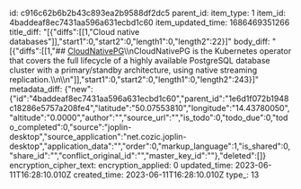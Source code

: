 id: c916c62b6b2b43c893ea2b9588df2dc5
parent_id: 
item_type: 1
item_id: 4baddeaf8ec7431aa596a631ecbd1c60
item_updated_time: 1686469351266
title_diff: "[{\"diffs\":[[1,\"Cloud native databases\"]],\"start1\":0,\"start2\":0,\"length1\":0,\"length2\":22}]"
body_diff: "[{\"diffs\":[[1,\"## [CloudNativePG](https://cloudnative-pg.io/)\\\nCloudNativePG is the Kubernetes operator that covers the full lifecycle of a highly available PostgreSQL database cluster with a primary/standby architecture, using native streaming replication.\\\n\\\n\"]],\"start1\":0,\"start2\":0,\"length1\":0,\"length2\":243}]"
metadata_diff: {"new":{"id":"4baddeaf8ec7431aa596a631ecbd1c60","parent_id":"1e6d1f072b1948c18286e5757a208fe4","latitude":"50.07553810","longitude":"14.43780050","altitude":"0.0000","author":"","source_url":"","is_todo":0,"todo_due":0,"todo_completed":0,"source":"joplin-desktop","source_application":"net.cozic.joplin-desktop","application_data":"","order":0,"markup_language":1,"is_shared":0,"share_id":"","conflict_original_id":"","master_key_id":""},"deleted":[]}
encryption_cipher_text: 
encryption_applied: 0
updated_time: 2023-06-11T16:28:10.010Z
created_time: 2023-06-11T16:28:10.010Z
type_: 13